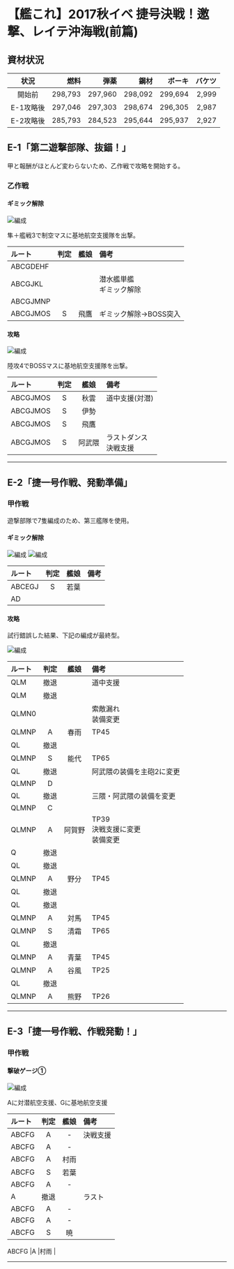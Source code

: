 # 【艦これ】2017秋イベ  捷号決戦！邀撃、レイテ沖海戦(前篇)

## 資材状況

状況      |燃料   |弾薬   |鋼材   |ボーキ |バケツ
:--:      |---:   |---:   |---:   |---:   |---:
開始前    |298,793|297,960|298,092|299,694|2,999
E-1攻略後 |297,046|297,303|298,674|296,305|2,987
E-2攻略後 |285,793|284,523|295,644|295,937|2,927

## E-1「第二遊撃部隊、抜錨！」
甲と報酬がほとんど変わらないため、乙作戦で攻略を開始する。

### 乙作戦
#### ギミック解除
![編成](./攻略編成_201711_e-1_01.jpg)

隼＋艦戦3で制空マスに基地航空支援隊を出撃。

ルート  |判定 |艦娘 |備考
:---    |:---:|:---:|:---
ABCGDEHF|     |     |
ABCGJKL |     |     |潜水艦単艦<br>ギミック解除
ABCGJMNP|     |     |
ABCGJMOS|S    |飛鷹 |ギミック解除→BOSS突入

#### 攻略
![編成](./攻略編成_201711_e-1_02.jpg)

陸攻4でBOSSマスに基地航空支援隊を出撃。

ルート  |判定 |艦娘   |備考
:---    |:---:|:---:  |:---
ABCGJMOS|S    |秋雲   |道中支援(対潜)
ABCGJMOS|S    |伊勢   |
ABCGJMOS|S    |飛鷹   |
ABCGJMOS|S    |阿武隈 |ラストダンス<br>決戦支援

---
<div style="page-break-before:always"></div>

## E-2「捷一号作戦、発動準備」
### 甲作戦
遊撃部隊で7隻編成のため、第三艦隊を使用。

#### ギミック解除
![編成](./攻略編成_201711_e-2_01.jpg)
![編成](./攻略編成_201711_e-2_02.jpg)

ルート|判定 |艦娘 |備考
:---  |:---:|:---:|:---
ABCEGJ|S    |若葉 |
AD    |     |     |

#### 攻略

試行錯誤した結果、下記の編成が最終型。

![編成](./攻略編成_201711_e-2_07.jpg)

ルート|判定 |艦娘   |備考
:---  |:---:|:---:  |:---
QLM   |撤退 |       |道中支援
QLM   |撤退 |       |
QLMN0 |     |       |索敵漏れ<br>装備変更
QLMNP |A    |春雨   |TP45
QL    |撤退 |       |
QLMNP |S    |能代   |TP65
QL    |撤退 |       |阿武隈の装備を主砲2に変更
QLMNP |D    |       |
QL    |撤退 |       |三隈・阿武隈の装備を変更
QLMNP |C    |       |
QLMNP |A    |阿賀野 |TP39<br>決戦支援に変更<br>装備変更
Q     |撤退 |       |
QL    |撤退 |       |
QLMNP |A    |野分   |TP45
QL    |撤退 |       |
QL    |撤退 |       |
QLMNP |A    |対馬   |TP45
QLMNP |S    |清霜   |TP65
QL    |撤退 |       |
QLMNP |A    |青葉   |TP45
QLMNP |A    |谷風   |TP25
QL    |撤退 |       |
QLMNP |A    |熊野   |TP26

---
<div style="page-break-before:always"></div>

## E-3「捷一号作戦、作戦発動！」
### 甲作戦
#### 撃破ゲージ①
![編成](./攻略編成_201711_e-3_01.jpg)

Aに対潜航空支援、Gに基地航空支援

ルート|判定 |艦娘 |備考
:---  |:---:|:---:|:---
ABCFG |A    |-    |決戦支援
ABCFG |A    |-    |
ABCFG |A    |村雨 |
ABCFG |S    |若葉 |
ABCFG |A    |-    |
A     |撤退 |     |ラスト
ABCFG |A    |-    |
ABCFG |A    |-    |
ABCFG |S    |暁   |

ABCFG |A    |村雨 |

---
<div style="page-break-before:always"></div>


